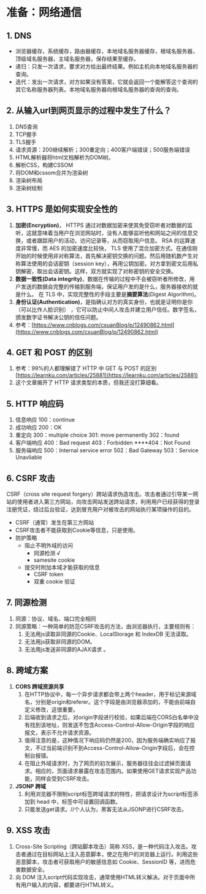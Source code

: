 # 准备：网络通信

## 1. DNS

* 浏览器缓存，系统缓存，路由器缓存，本地域名服务器缓存，根域名服务器，顶级域名服务器，主域名服务器，保存结果至缓存。
* 递归：只发一次请求，要求对方给出最终结果。例如主机向本地域名服务器的查询。
* 迭代：发出一次请求，对方如果没有答案，它就会返回一个能解答这个查询的其它名称服务器列表。本地域名服务器向根域名服务器的查询的查询。

## 2. 从输入url到网页显示的过程中发生了什么？

1. DNS查询
2. TCP握手
3. TLS握手
4. 请求资源：200继续解析；300重定向；400客户端错误；500服务端错误
5. HTML解析器将html文档解析为DOM树。
6. 解析CSS，构建CSSOM
7. 将DOM和cssom合并为渲染树
8. 渲染树布局
9. 渲染树绘制   

## 3. HTTPS 是如何实现安全性的

1. **加密\(Encryption\)**， HTTPS 通过对数据加密来使其免受窃听者对数据的监听，这就意味着当用户在浏览网站时，没有人能够监听他和网站之间的信息交换，或者跟踪用户的活动，访问记录等，从而窃取用户信息。      RSA 的运算速度非常慢，而 AES 的加密速度比较快， TLS 使用了混合加密方式。在通信刚开始的时候使用非对称算法，首先解决密钥交换的问题。然后用随机数产生对称算法使用的会话密钥（session key），再用公钥加密。对方拿到密文后用私钥解密，取出会话密钥。这样，双方就实现了对称密钥的安全交换。
2. **数据一致性\(Data integrity\)**，数据在传输的过程中不会被窃听者所修改，用户发送的数据会完整的传输到服务端，保证用户发的是什么，服务器接收的就是什么。 在 TLS 中，实现完整性的手段主要是**摘要算法**\(Digest Algorithm\)。
3. **身份认证\(Authentication\)**，是指确认对方的真实身份，也就是证明你是你（可以比作人脸识别） ，它可以防止中间人攻击并建立用户信任。数字签名，颁发数字证书解决公钥的信任问题。
4. 参考：[https://www.cnblogs.com/cxuanBlog/p/12490862.html](https://www.cnblogs.com/cxuanBlog/p/12490862.html)

## 4. GET 和 POST 的区别

1. 参考：99%的人都理解错了 HTTP 中 GET 与 POST 的区别  [https://learnku.com/articles/25881](https://learnku.com/articles/25881)
2. 这个文章揭开了 HTTP 请求类型的本质，但我还没打算细看。

## 5. HTTP 响应码

1. 信息响应 100：continue
2. 成功响应 200：OK
3. 重定向 300：multiple choice 301:   move permanently 302：found
4. 客户端响应 400：Bad request 403：Forbidden ****404：Not Found
5. 服务端响应 500：Internal service error 502：Bad Gateway 503：Service Unavliable

## 6. CSRF 攻击

CSRF（cross site request forgery）跨站请求伪造攻击。攻击者通过引导某一网站的使用者进入第三方网站，向攻击网站发送跨站请求，利用用户已经获得的登录注册凭证，绕过后台验证，达到冒充用户对被攻击的网站执行某项操作的目的。

* CSRF（通常）发生在第三方网站
* CSRF攻击者不能获取到Cookie等信息，只是使用。
* 防护策略
  * 阻止不明外域的访问
    * 同源检测 √
    * samesite cookie
  * 提交时附加本域才能获取的信息
    * CSRF token
    * 双重 cookie 验证

## 7. 同源检测

1. 同源：协议、域名、端口完全相同
2. 同源策略：一种简单的防范CSRF攻击的方法，由浏览器执行，主要规则有：
   1. 无法用js读取非同源的Cookie、LocalStorage 和 IndexDB 无法读取。 
   2. 无法用js获取非同源的DOM。 
   3. 无法用js发送非同源的AJAX请求 。

## 8. 跨域方案

1. **CORS 跨域资源共享**
   1. 在HTTP协议中，每一个异步请求都会带上两个header，用于标记来源域名，分别是origin和referer。这个字段是由浏览器添加的，不能由前端自定义修改，这很重要。
   2. 后端收到请求之后，对origin字段进行校验，如果后端在CORS白名单中没有找到该地址，则发送不包含Access-Control-Allow-Origin字段的响应报文，表示不允许请求资源。
   3. 值得注意的是，这种情况下响应码仍然是200，因为服务端确实响应了报文，不过当前端识别不到Access-Control-Allow-Origin字段后，会在控制台报错。
   4. 在阻止外域请求时，为了网页的初次展示，服务器往往会过滤掉页面请求。相应的，页面请求暴露在攻击范围内。如果使用GET请求实现产品功能，同样会受到CSRF攻击。
2. **JSONP 跨域**
   1. 利用浏览器不限制script标签跨域请求的特性，把请求设计为script标签添加到 head 中，标签中可设置回调函数。
   2. 只能发送get请求。//个人认为，黑客无法从JSONP进行CSRF攻击。

## 9. XSS 攻击

1. Cross-Site Scripting（跨站脚本攻击）简称 XSS，是一种代码注入攻击。攻击者通过在目标网站上注入恶意脚本，使之在用户的浏览器上运行。利用这些恶意脚本，攻击者可获取用户的敏感信息如 Cookie、SessionID 等，进而危害数据安全。
2. 向 DOM 注入script代码实现攻击，通常使用HTML转义解决。对于页面中所有用户输入的内容，都要进行HTML转义。

